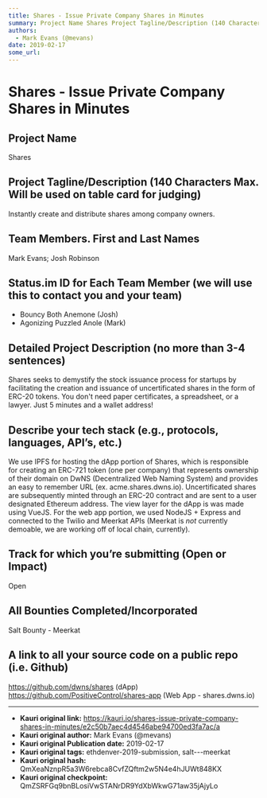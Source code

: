 ```yaml
---
title: Shares - Issue Private Company Shares in Minutes
summary: Project Name Shares Project Tagline/Description (140 Characters Max. Will be used on table card for judging) Instantly create and distribute shares among company owners. Team Members. First and Last Names Mark Evans; Josh Robinson Status.im ID for Each Team Member (we will use this to contact you and your team) Bouncy Both Anemone (Josh) Agonizing Puzzled Anole (Mark) Detailed Project Description (no more than 3-4 sentences) Shares seeks to demystify the stock issuance process for startups by fa
authors:
  - Mark Evans (@mevans)
date: 2019-02-17
some_url: 
---
```


# Shares - Issue Private Company Shares in Minutes


## Project Name
Shares

## Project Tagline/Description (140 Characters Max. Will be used on table card for judging)

Instantly create and distribute shares among company owners.

## Team Members. First and Last Names

Mark Evans; Josh Robinson

## Status.im ID for Each Team Member (we will use this to contact you and your team)

- Bouncy Both Anemone (Josh)
- Agonizing Puzzled Anole (Mark)

## Detailed Project Description (no more than 3-4 sentences)

Shares seeks to demystify the stock issuance process for startups by facilitating the creation and issuance of uncertificated shares in the form of ERC-20 tokens.  You don't need paper certificates, a spreadsheet, or a lawyer.  Just 5 minutes and a wallet address!

## Describe your tech stack (e.g., protocols, languages, API’s, etc.)

We use IPFS for hosting the dApp portion of Shares, which is responsible for creating an ERC-721 token (one per company) that represents ownership of their domain on DwNS (Decentralized Web Naming System) and provides an easy to remember URL (ex. acme.shares.dwns.io).  Uncertificated shares are subsequently minted through an ERC-20 contract and are sent to a user designated Ethereum address.  The view layer for the dApp is was made using VueJS. For the web app portion, we used NodeJS + Express and connected to the Twilio and Meerkat APIs (Meerkat is *not* currently demoable, we are working off of local chain, currently).

## Track for which you’re submitting (Open or Impact)

Open

## All Bounties Completed/Incorporated
Salt Bounty - Meerkat

## A link to all your source code on a public repo (i.e. Github)

https://github.com/dwns/shares (dApp)
https://github.com/PositiveControl/shares-app (Web App - shares.dwns.io)








---

- **Kauri original link:** https://kauri.io/shares-issue-private-company-shares-in-minutes/e2c50b7aec4d4546abe94700ed3fa7ac/a
- **Kauri original author:** Mark Evans (@mevans)
- **Kauri original Publication date:** 2019-02-17
- **Kauri original tags:** ethdenver-2019-submission, salt---meerkat
- **Kauri original hash:** QmXeaNznpR5a3W6rebca8CvfZQftm2w5N4e4hJUWt848KX
- **Kauri original checkpoint:** QmZSRFGq9bnBLosiVwSTANrDR9YdXbWkwG71aw35jAjyLo



